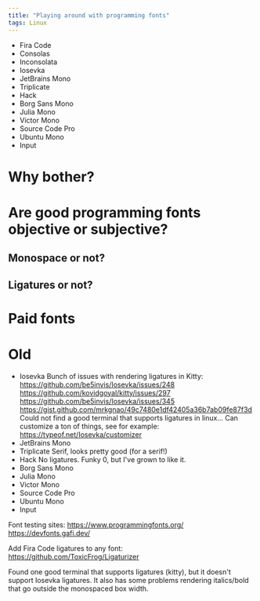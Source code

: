 ```yaml
---
title: "Playing around with programming fonts"
tags: Linux
---
```


* Fira Code
* Consolas
* Inconsolata
* Iosevka
* JetBrains Mono
* Triplicate
* Hack
* Borg Sans Mono
* Julia Mono
* Victor Mono
* Source Code Pro
* Ubuntu Mono
* Input

# Why bother?

# Are good programming fonts objective or subjective?

## Monospace or not?

## Ligatures or not?

# Paid fonts

# Old

* Iosevka
  Bunch of issues with rendering ligatures in Kitty:
  https://github.com/be5invis/Iosevka/issues/248
  https://github.com/kovidgoyal/kitty/issues/297
  https://github.com/be5invis/Iosevka/issues/345
  https://gist.github.com/mrkgnao/49c7480e1df42405a36b7ab09fe87f3d
  Could not find a good terminal that supports ligatures in linux...
  Can customize a ton of things, see for example:
  https://typeof.net/Iosevka/customizer
* JetBrains Mono
* Triplicate
  Serif, looks pretty good (for a serif!)
* Hack
  No ligatures.
  Funky 0, but I've grown to like it.
* Borg Sans Mono
* Julia Mono
* Victor Mono
* Source Code Pro
* Ubuntu Mono
* Input

Font testing sites:
https://www.programmingfonts.org/
https://devfonts.gafi.dev/

Add Fira Code ligatures to any font:
https://github.com/ToxicFrog/Ligaturizer

Found one good terminal that supports ligatures (kitty), but it doesn't support Iosevka ligatures. It also has some problems rendering italics/bold that go outside the monospaced box width.

